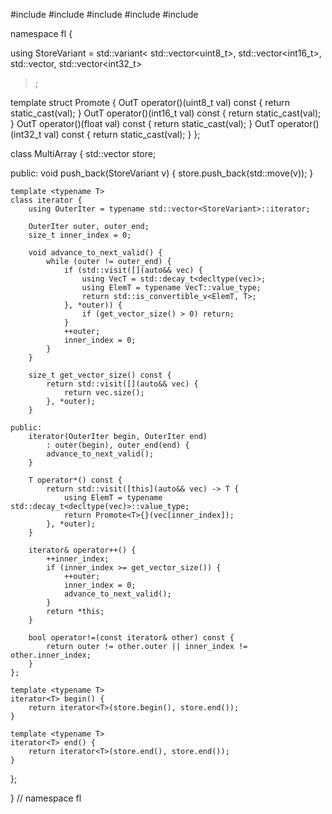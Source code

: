 #include <variant>
#include <vector>
#include <cstdint>
#include <stdexcept>
#include <iostream>

namespace fl {

using StoreVariant = std::variant<
    std::vector<uint8_t>,
    std::vector<int16_t>,
    std::vector<float>,
    std::vector<int32_t>
>;

template <typename OutT>
struct Promote {
    OutT operator()(uint8_t val) const { return static_cast<OutT>(val); }
    OutT operator()(int16_t val) const { return static_cast<OutT>(val); }
    OutT operator()(float val)   const { return static_cast<OutT>(val); }
    OutT operator()(int32_t val) const { return static_cast<OutT>(val); }
};

class MultiArray {
    std::vector<StoreVariant> store;

public:
    void push_back(StoreVariant v) {
        store.push_back(std::move(v));
    }

    template <typename T>
    class iterator {
        using OuterIter = typename std::vector<StoreVariant>::iterator;

        OuterIter outer, outer_end;
        size_t inner_index = 0;

        void advance_to_next_valid() {
            while (outer != outer_end) {
                if (std::visit([](auto&& vec) {
                    using VecT = std::decay_t<decltype(vec)>;
                    using ElemT = typename VecT::value_type;
                    return std::is_convertible_v<ElemT, T>;
                }, *outer)) {
                    if (get_vector_size() > 0) return;
                }
                ++outer;
                inner_index = 0;
            }
        }

        size_t get_vector_size() const {
            return std::visit([](auto&& vec) {
                return vec.size();
            }, *outer);
        }

    public:
        iterator(OuterIter begin, OuterIter end)
            : outer(begin), outer_end(end) {
            advance_to_next_valid();
        }

        T operator*() const {
            return std::visit([this](auto&& vec) -> T {
                using ElemT = typename std::decay_t<decltype(vec)>::value_type;
                return Promote<T>{}(vec[inner_index]);
            }, *outer);
        }

        iterator& operator++() {
            ++inner_index;
            if (inner_index >= get_vector_size()) {
                ++outer;
                inner_index = 0;
                advance_to_next_valid();
            }
            return *this;
        }

        bool operator!=(const iterator& other) const {
            return outer != other.outer || inner_index != other.inner_index;
        }
    };

    template <typename T>
    iterator<T> begin() {
        return iterator<T>(store.begin(), store.end());
    }

    template <typename T>
    iterator<T> end() {
        return iterator<T>(store.end(), store.end());
    }
};

} // namespace fl
